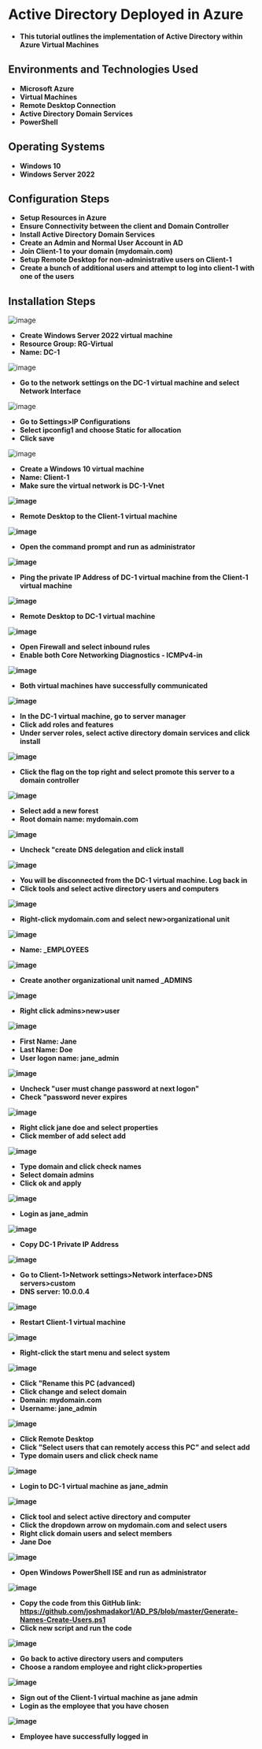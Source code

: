 <h1>Active Directory Deployed in Azure</h1>

- <b>This tutorial outlines the implementation of Active Directory within Azure Virtual Machines</b>

<h2>Environments and Technologies Used</h2>

- <b>Microsoft Azure</b> 
- <b>Virtual Machines</b>
- <b>Remote Desktop Connection</b>
- <b>Active Directory Domain Services</b>
- <b>PowerShell</b>

<h2>Operating Systems</h2>

- <b>Windows 10</b>
- <b>Windows Server 2022</b>

<h2>Configuration Steps</h2>

- <b>Setup Resources in Azure</b>
- <b>Ensure Connectivity between the client and Domain Controller</b>
- <b>Install Active Directory Domain Services</b>
- <b>Create an Admin and Normal User Account in AD</b>
- <b>Join Client-1 to your domain (mydomain.com)</b>
- <b>Setup Remote Desktop for non-administrative users on Client-1</b>
- <b>Create a bunch of additional users and attempt to log into client-1 with one of the users</b>

<h2>Installation Steps</h2>

![image](https://github.com/user-attachments/assets/6b97c3b9-dac8-4151-bea0-faaf55c4ebf8)
- <b>Create Windows Server 2022 virtual machine</b>
- <b>Resource Group: RG-Virtual</b>
- <b>Name: DC-1</b>

![image](https://github.com/user-attachments/assets/3c5a3be5-268e-470f-802f-7b915e80cedb)
- <b>Go to the network settings on the DC-1 virtual machine and select Network Interface</b>

![image](https://github.com/user-attachments/assets/413afffb-ef6c-45a5-8b8f-2c9f9427672a)
- <b>Go to Settings>IP Configurations</b>
- <b>Select ipconfig1 and choose Static for allocation</b>
- <b>Click save</b>

![image](https://github.com/user-attachments/assets/ca1b84e8-42a7-4587-8afd-6f026a3c8c57)
- <b>Create a Windows 10 virtual machine</b>
- <b>Name: Client-1
- <b>Make sure the virtual network is DC-1-Vnet</b>

![image](https://github.com/user-attachments/assets/2bfb4c72-18d7-40a3-af25-0a9a0e8ec4a8)
- <b>Remote Desktop to the Client-1 virtual machine</b>

![image](https://github.com/user-attachments/assets/86a92307-c3f0-4e01-9643-dcb7696f4cf7)
- <b>Open the command prompt and run as administrator</b>

![image](https://github.com/user-attachments/assets/e2cda258-6df1-490c-b4c3-f0d0aade7537)
- <b>Ping the private IP Address of DC-1 virtual machine from the Client-1 virtual machine</b>

![image](https://github.com/user-attachments/assets/d5aa366b-a1fa-41f7-9373-a503f0f6ecd6)
- <b>Remote Desktop to DC-1 virtual machine</b>

![image](https://github.com/user-attachments/assets/7c6865fc-e08f-4671-ad7a-f884e8eec74a)
- <b>Open Firewall and select inbound rules</b>
- <b>Enable both Core Networking Diagnostics - ICMPv4-in</b>

![image](https://github.com/user-attachments/assets/5ef3dd72-d022-4065-86cf-85db24b56ac5)
- <b>Both virtual machines have successfully communicated</b>

![image](https://github.com/user-attachments/assets/38ce8deb-c3dd-4828-a902-c02f05efb23d)
- <b>In the DC-1 virtual machine, go to server manager</b>
- <b>Click add roles and features</b>
- <b>Under server roles, select active directory domain services and click install<b>

![image](https://github.com/user-attachments/assets/03b61344-e3ec-4d80-a628-b9d1675348ef)
- <b>Click the flag on the top right and select promote this server to a domain controller</b>

![image](https://github.com/user-attachments/assets/794d90e6-a89e-49dc-8a46-cc9ec61f4696)
- <b>Select add a new forest</b>
- <b>Root domain name: mydomain.com</b>

![image](https://github.com/user-attachments/assets/2340faaf-f706-479f-99d6-52b289a41282)
- <b>Uncheck "create DNS delegation and click install</b>

![image](https://github.com/user-attachments/assets/8e04be38-1292-45e9-9008-01aff4ef2af7)
- <b>You will be disconnected from the DC-1 virtual machine. Log back in</b>
- <b>Click tools and select active directory users and computers</b>

![image](https://github.com/user-attachments/assets/74b43f07-7838-4f25-9f41-84608e8c6c31)
- <b>Right-click mydomain.com and select new>organizational unit</b>

![image](https://github.com/user-attachments/assets/0dda1f47-6973-4ed1-a8ac-aefbbe0b6e7d)
- <b>Name: _EMPLOYEES</b>

![image](https://github.com/user-attachments/assets/065e12c4-2123-4bd2-b58a-1f75e7ef37a3)
- <b>Create another organizational unit named _ADMINS</b>

![image](https://github.com/user-attachments/assets/caed2a3f-04e7-4c9b-9891-99f518868406)
- <b>Right click admins>new>user</b>

![image](https://github.com/user-attachments/assets/389c3c3d-48dd-4be2-8bc4-43993c6c668a)
- <b>First Name: Jane</b>
- <b>Last Name: Doe</b>
- <b>User logon name: jane_admin</b>

![image](https://github.com/user-attachments/assets/67c1e9c8-5a54-4df7-9ea5-19e6afa4fbbc)
- <b>Uncheck "user must change password at next logon"</b>
- <b>Check "password never expires</b>

![image](https://github.com/user-attachments/assets/297bdc7e-300f-4cbc-b348-79667dc9ca02)
- <b>Right click jane doe and select properties</b>
- <b>Click member of add select add</b>

![image](https://github.com/user-attachments/assets/d750da38-4f61-4968-a10a-f0afff86f7df)
- <b>Type domain and click check names</b>
- <b>Select domain admins</b>
- <b>Click ok and apply</b>

![image](https://github.com/user-attachments/assets/7df12deb-9012-4ae9-85c4-2bfbce273079)
- <b>Login as jane_admin</b>

![image](https://github.com/user-attachments/assets/064ec792-8ff6-4f4c-80e1-bf257320a7a7)
- <b>Copy DC-1 Private IP Address</b>

![image](https://github.com/user-attachments/assets/2ea383b6-a3e4-480b-bbc0-9c25d21e52a9)
- <b>Go to Client-1>Network settings>Network interface>DNS servers>custom</b>
- <b>DNS server: 10.0.0.4</b>

![image](https://github.com/user-attachments/assets/c6d55e64-619d-424e-8e3b-c8c14b56f3ff)
- <b>Restart Client-1 virtual machine</b>

![image](https://github.com/user-attachments/assets/092a76af-b543-4fde-a6b4-595b4248ccf6)
- <b> Right-click the start menu and select system</b>

![image](https://github.com/user-attachments/assets/713a2ada-ef47-450d-ae9c-38d55489e5c2)
- <b>Click "Rename this PC (advanced)</b>
- <b>Click change and select domain</b>
- <b>Domain: mydomain.com</b>
- <b>Username: jane_admin</b>

![image](https://github.com/user-attachments/assets/37125caf-e321-4e61-abac-f604473a2f7b)
- <b>Click Remote Desktop</b>
- <b>Click "Select users that can remotely access this PC" and select add</b>
- <b>Type domain users and click check name</b>

![image](https://github.com/user-attachments/assets/9f08193d-acdd-4ced-a46c-e8424db3b8a2)
- <b>Login to DC-1 virtual machine as jane_admin</b>

![image](https://github.com/user-attachments/assets/7083e18f-c5b8-408e-b02c-9c3a8c95c67c)
- <b>Click tool and select active directory and computer</b>
- <b>Click the dropdown arrow on mydomain.com and select users</b>
- <b>Right click domain users and select members</b>
- <b>Jane Doe</b>

![image](https://github.com/user-attachments/assets/590c77c5-1ad2-41fc-a1b9-9759e3274b15)
- <b>Open Windows PowerShell ISE and run as administrator</b>

![image](https://github.com/user-attachments/assets/9f4d3464-1f4b-49bb-a56a-aec965dfdb9c)
- <b>Copy the code from this GitHub link: https://github.com/joshmadakor1/AD_PS/blob/master/Generate-Names-Create-Users.ps1</b>
- <b>Click new script and run the code</b>

![image](https://github.com/user-attachments/assets/ef6e83e3-3e33-4457-b027-18cdcd3968e8)
- <b>Go back to active directory users and computers</b>
- <b>Choose a random employee and right click>properties</b>

![image](https://github.com/user-attachments/assets/7b2004dd-7954-4557-89ab-eef892ef781f)
- <b>Sign out of the Client-1 virtual machine as jane admin</b>
- <b>Login as the employee that you have chosen</b>

![image](https://github.com/user-attachments/assets/cbf051cb-07a7-4f9d-aa58-53b90ef2a3df)
- <b>Employee have successfully logged in</b>

